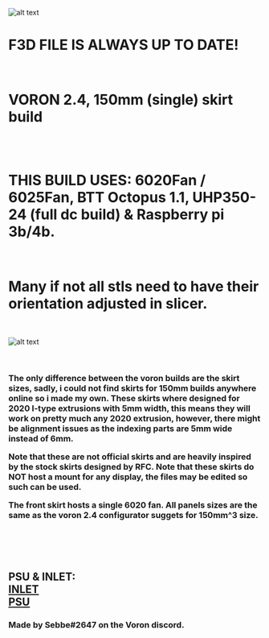 ![alt text](https://i.imgur.com/DzLHguv.png)


<h1><B> F3D FILE IS ALWAYS UP TO DATE!</B></h1><br>
<h1><B> VORON 2.4, 150mm (single) skirt build </B></h1><br>
<br>
<h1><B>THIS BUILD USES: 6020Fan / 6025Fan, BTT Octopus 1.1, UHP350-24 (full dc build) & Raspberry pi 3b/4b.</B></h1>
<br>
<h1><B> Many if not all stls need to have their orientation adjusted in slicer. </B></h1>
<br>

![alt text](https://i.imgur.com/4vnkjMi.png) 


<br><h3>
The only difference between the voron builds are the skirt sizes, sadly, i could not find skirts for 150mm builds anywhere online so i made my own. 
These skirts where designed for 2020 I-type extrusions with 5mm width, this means they will work on pretty much any 2020 extrusion, however, there might be alignment issues as the indexing parts are 5mm wide instead of 6mm.
<br>

Note that these are not official skirts and are heavily inspired by the stock skirts designed by RFC. 
Note that these skirts do NOT host a mount for any display, the files may be edited so such can be used. 
<br>

The front skirt hosts a single 6020 fan. All panels sizes are the same as the voron 2.4 configurator suggets for 150mm^3 size. 
<br><br></h3>

<br>
<br>

<h2>PSU & INLET:<br> <a href="https://www.amazon.se/3Dman-Rocker-Switch-Socket-3-pinowy/dp/B07RRY5MYZ/ref=sr_1_1?crid=2KFLWR4RUO5WN&keywords=3dman%2Binlet&qid=1644425994&sprefix=3dman%2Binle%2Caps%2C142&sr=8-1&th=1"> INLET </a><br>
  <a href="https://www.amazon.se/str%C3%B6mf%C3%B6rs%C3%B6rjning-MeanWell-UHP-350-24-transformator-LED-lampor/dp/B07V4293NW/ref=sr_1_1?crid=37WZD3VS4UZBE&keywords=uhp+350-24&qid=1644426236&sprefix=uhp+350-24%2Caps%2C73&sr=8-1"> PSU </a><br>
</h2>
<h3>
Made by Sebbe#2647 on the Voron discord. 
</h3>
